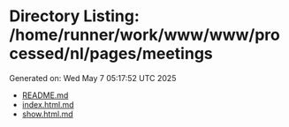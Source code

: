 # Directory Listing: /home/runner/work/www/www/processed/nl/pages/meetings
Generated on: Wed May  7 05:17:52 UTC 2025

- [README.md](README.md)
- [index.html.md](index.html.md)
- [show.html.md](show.html.md)
